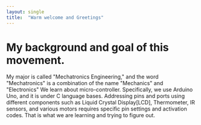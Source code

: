 ```yaml
---
layout: single
title:  "Warm welcome and Greetings"
---
```

# My background and goal of this movement.
My major is called "Mechatronics Engineering," and the word "Mechatronics" is a combination of the name "Mechanics" and "Electronics" We learn about micro-controller. 
Specifically, we use Arduino Uno, and it is under C language bases. Addressing pins and ports using different components such as Liquid Crystal Display[LCD], Thermometer, IR sensors, and various motors requires specific pin settings and activation codes. That is what we are learning and trying to figure out.
